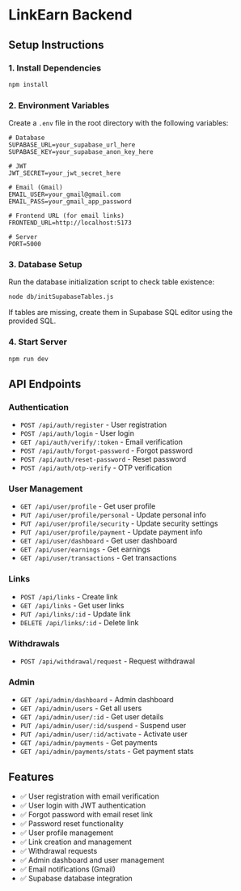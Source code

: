 # LinkEarn Backend

## Setup Instructions

### 1. Install Dependencies
```bash
npm install
```

### 2. Environment Variables
Create a `.env` file in the root directory with the following variables:

```env
# Database
SUPABASE_URL=your_supabase_url_here
SUPABASE_KEY=your_supabase_anon_key_here

# JWT
JWT_SECRET=your_jwt_secret_here

# Email (Gmail)
EMAIL_USER=your_gmail@gmail.com
EMAIL_PASS=your_gmail_app_password

# Frontend URL (for email links)
FRONTEND_URL=http://localhost:5173

# Server
PORT=5000
```

### 3. Database Setup
Run the database initialization script to check table existence:
```bash
node db/initSupabaseTables.js
```

If tables are missing, create them in Supabase SQL editor using the provided SQL.

### 4. Start Server
```bash
npm run dev
```

## API Endpoints

### Authentication
- `POST /api/auth/register` - User registration
- `POST /api/auth/login` - User login
- `GET /api/auth/verify/:token` - Email verification
- `POST /api/auth/forgot-password` - Forgot password
- `POST /api/auth/reset-password` - Reset password
- `POST /api/auth/otp-verify` - OTP verification

### User Management
- `GET /api/user/profile` - Get user profile
- `PUT /api/user/profile/personal` - Update personal info
- `PUT /api/user/profile/security` - Update security settings
- `PUT /api/user/profile/payment` - Update payment info
- `GET /api/user/dashboard` - Get user dashboard
- `GET /api/user/earnings` - Get earnings
- `GET /api/user/transactions` - Get transactions

### Links
- `POST /api/links` - Create link
- `GET /api/links` - Get user links
- `PUT /api/links/:id` - Update link
- `DELETE /api/links/:id` - Delete link

### Withdrawals
- `POST /api/withdrawal/request` - Request withdrawal

### Admin
- `GET /api/admin/dashboard` - Admin dashboard
- `GET /api/admin/users` - Get all users
- `GET /api/admin/user/:id` - Get user details
- `PUT /api/admin/user/:id/suspend` - Suspend user
- `PUT /api/admin/user/:id/activate` - Activate user
- `GET /api/admin/payments` - Get payments
- `GET /api/admin/payments/stats` - Get payment stats

## Features

- ✅ User registration with email verification
- ✅ User login with JWT authentication
- ✅ Forgot password with email reset link
- ✅ Password reset functionality
- ✅ User profile management
- ✅ Link creation and management
- ✅ Withdrawal requests
- ✅ Admin dashboard and user management
- ✅ Email notifications (Gmail)
- ✅ Supabase database integration 